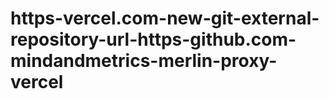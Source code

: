 # https-vercel.com-new-git-external-repository-url-https-github.com-mindandmetrics-merlin-proxy-vercel